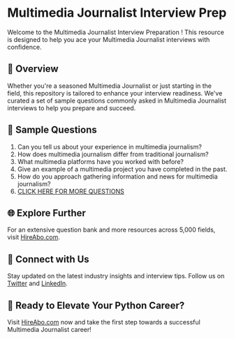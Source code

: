 # Multimedia Journalist Interview Prep

Welcome to the Multimedia Journalist Interview Preparation ! This resource is designed to help you ace your Multimedia Journalist interviews with confidence.

## 🚀 Overview

Whether you're a seasoned Multimedia Journalist or just starting in the field, this repository is tailored to enhance your interview readiness. We've curated a set of sample questions commonly asked in Multimedia Journalist interviews to help you prepare and succeed.

## 📝 Sample Questions

1. Can you tell us about your experience in multimedia journalism?
2. How does multimedia journalism differ from traditional journalism?
3. What multimedia platforms have you worked with before?
4. Give an example of a multimedia project you have completed in the past.
5. How do you approach gathering information and news for multimedia journalism?
6. [CLICK HERE FOR MORE QUESTIONS](https://hireabo.com/job/8_0_17/Multimedia%20Journalist)

## 🌐 Explore Further

For an extensive question bank and more resources across 5,000 fields, visit [HireAbo.com](https://www.hireabo.com).

## 📱 Connect with Us

Stay updated on the latest industry insights and interview tips. Follow us on [Twitter](https://twitter.com/hireabo) and [LinkedIn](https://www.linkedin.com/in/hire-abo-3609972a8/).

## 🚀 Ready to Elevate Your Python Career?

Visit [HireAbo.com](https://www.hireabo.com) now and take the first step towards a successful Multimedia Journalist career!